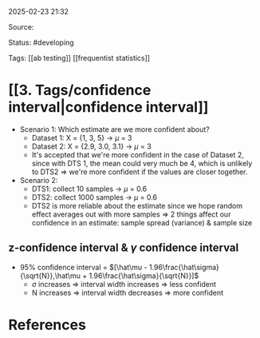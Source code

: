 2025-02-23 21:32

Source: 

Status: #developing 

Tags: [[ab testing]] [[frequentist statistics]]

# [[3. Tags/confidence interval|confidence interval]]
- Scenario 1: Which estimate are we more confident about?
	- Dataset 1: X = {1, 3, 5} $\rightarrow$ $\mu$ = 3
	- Dataset 2: X = {2.9, 3.0, 3.1} $\rightarrow$ $\mu$ = 3
	- It's accepted that we're more confident in the case of Dataset 2, since with DTS 1, the mean could very much be 4, which is unlikely to DTS2 => we're more confident if the values are closer together.
- Scenario 2: 
	- DTS1: collect 10 samples $\rightarrow$ $\mu$ = 0.6
	- DTS2: collect 1000 samples $\rightarrow$ $\mu$ = 0.6
	- DTS2 is more reliable about the estimate since we hope random effect averages out with more samples
=> 2 things affect our confidence in an estimate: sample spread (variance) & sample size
## z-confidence interval & $\gamma$ confidence interval
- 95% confidence interval = $[\hat\mu - 1.96\frac{\hat\sigma}{\sqrt{N}},\hat\mu + 1.96\frac{\hat\sigma}{\sqrt{N}}]$
	- $\sigma$ increases => interval width increases => less confident
	- N increases => interval width decreases => more confident

# References
